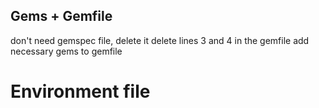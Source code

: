 
## Gems + Gemfile 

don't need gemspec file, delete it
delete lines 3 and 4 in the gemfile 
add necessary gems to gemfile


# Environment file 
